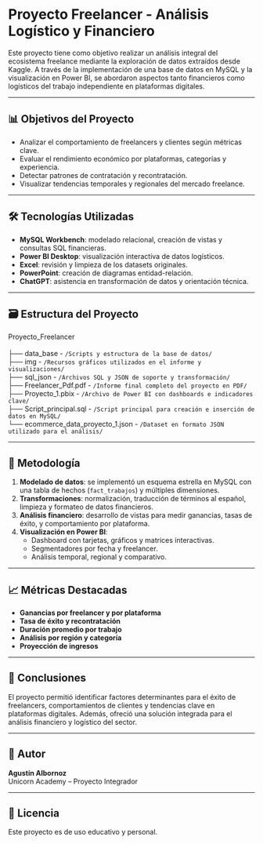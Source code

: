 
# Proyecto Freelancer - Análisis Logístico y Financiero

Este proyecto tiene como objetivo realizar un análisis integral del ecosistema freelance mediante la exploración de datos extraídos desde Kaggle. 
A través de la implementación de una base de datos en MySQL y la visualización en Power BI, se abordaron aspectos tanto financieros como logísticos del trabajo independiente en plataformas digitales.

---

## 📊 Objetivos del Proyecto

- Analizar el comportamiento de freelancers y clientes según métricas clave.
- Evaluar el rendimiento económico por plataformas, categorías y experiencia.
- Detectar patrones de contratación y recontratación.
- Visualizar tendencias temporales y regionales del mercado freelance.

---

## 🛠️ Tecnologías Utilizadas

- **MySQL Workbench**: modelado relacional, creación de vistas y consultas SQL financieras.
- **Power BI Desktop**: visualización interactiva de datos logísticos.
- **Excel**: revisión y limpieza de los datasets originales.
- **PowerPoint**: creación de diagramas entidad-relación.
- **ChatGPT**: asistencia en transformación de datos y orientación técnica.

---

## 🗃️ Estructura del Proyecto

Proyecto_Freelancer<br>
<br>
├── data_base                       - `/Scripts y estructura de la base de datos/`<br>
├── img                             - `/Recursos gráficos utilizados en el informe y visualizaciones/`<br>
├── sql_json                        - `/Archivos SQL y JSON de soporte y transformación/`<br>
├── Freelancer_Pdf.pdf              - `/Informe final completo del proyecto en PDF/`<br>
├── Proyecto_1.pbix                 - `/Archivo de Power BI con dashboards e indicadores clave/`<br>
├── Script_principal.sql            - `/Script principal para creación e inserción de datos en MySQL/`<br>
└── ecommerce_data_proyecto_1.json  - `/Dataset en formato JSON utilizado para el análisis/`<br>

---

## 🧠 Metodología

1. **Modelado de datos**: se implementó un esquema estrella en MySQL con una tabla de hechos (`fact_trabajos`) y múltiples dimensiones.
2. **Transformaciones**: normalización, traducción de términos al español, limpieza y formateo de datos financieros.
3. **Análisis financiero**: desarrollo de vistas para medir ganancias, tasas de éxito, y comportamiento por plataforma.
4. **Visualización en Power BI**:
   - Dashboard con tarjetas, gráficos y matrices interactivas.
   - Segmentadores por fecha y freelancer.
   - Análisis temporal, regional y comparativo.

---

## 📈 Métricas Destacadas

- **Ganancias por freelancer y por plataforma**
- **Tasa de éxito y recontratación**
- **Duración promedio por trabajo**
- **Análisis por región y categoría**
- **Proyección de ingresos**

---

## 📌 Conclusiones

El proyecto permitió identificar factores determinantes para el éxito de freelancers, comportamientos de clientes y tendencias clave en plataformas digitales. 
Además, ofreció una solución integrada para el análisis financiero y logístico del sector.

---

## 👤 Autor

**Agustín Albornoz**  
Unicorn Academy – Proyecto Integrador  

---

## 📝 Licencia

Este proyecto es de uso educativo y personal.
